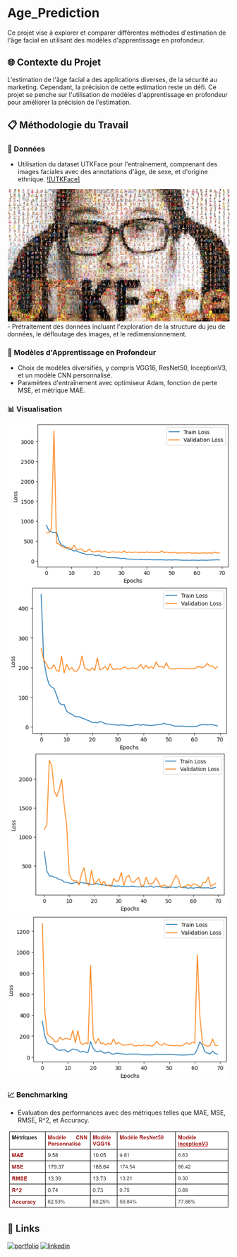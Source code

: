# Age_Prediction

Ce projet vise à explorer et comparer différentes méthodes d'estimation de l'âge facial en utilisant des modèles d'apprentissage en profondeur.

## 🌐 Contexte du Projet

L'estimation de l'âge facial a des applications diverses, de la sécurité au marketing. Cependant, la précision de cette estimation reste un défi. Ce projet se penche sur l'utilisation de modèles d'apprentissage en profondeur pour améliorer la précision de l'estimation.

## 📋 Méthodologie du Travail

### 📂 Données
- Utilisation du dataset UTKFace pour l'entraînement, comprenant des images faciales avec des annotations d'âge, de sexe, et d'origine ethnique.
[![UTKFace]](https://susanqq.github.io/UTKFace/)
<img src="https://github.com/FatimaEzzahraElAyadi/Age_Prediction/blob/master/Images/Data.png">
- Prétraitement des données incluant l'exploration de la structure du jeu de données, le défloutage des images, et le redimensionnement.

### 🧠 Modèles d'Apprentissage en Profondeur
- Choix de modèles diversifiés, y compris VGG16, ResNet50, InceptionV3, et un modèle CNN personnalisé.
- Paramètres d'entraînement avec optimiseur Adam, fonction de perte MSE, et métrique MAE.

### 📊 Visualisation
<img src="https://github.com/FatimaEzzahraElAyadi/Age_Prediction/blob/master/Images/CNN_P.png">
<img src="https://github.com/FatimaEzzahraElAyadi/Age_Prediction/blob/master/Images/VGG16.png">
<img src="https://github.com/FatimaEzzahraElAyadi/Age_Prediction/blob/master/Images/ResNet.png">
<img src="https://github.com/FatimaEzzahraElAyadi/Age_Prediction/blob/master/Images/Inception.png">

### 📈 Benchmarking
- Évaluation des performances avec des métriques telles que MAE, MSE, RMSE, R^2, et Accuracy.
<img src="https://github.com/FatimaEzzahraElAyadi/Age_Prediction/blob/master/Images/Benchmarking.png">
  
## 🔗 Links
[![portfolio](https://img.shields.io/badge/my_portfolio-000?style=for-the-badge&logo=ko-fi&logoColor=white)](https://github.com/FatimaEzzahraElAyadi/)
[![linkedin](https://img.shields.io/badge/linkedin-0A66C2?style=for-the-badge&logo=linkedin&logoColor=white)](https://www.linkedin.com/in/fatima-ezzahra-el-ayadi-977bb5196/)
